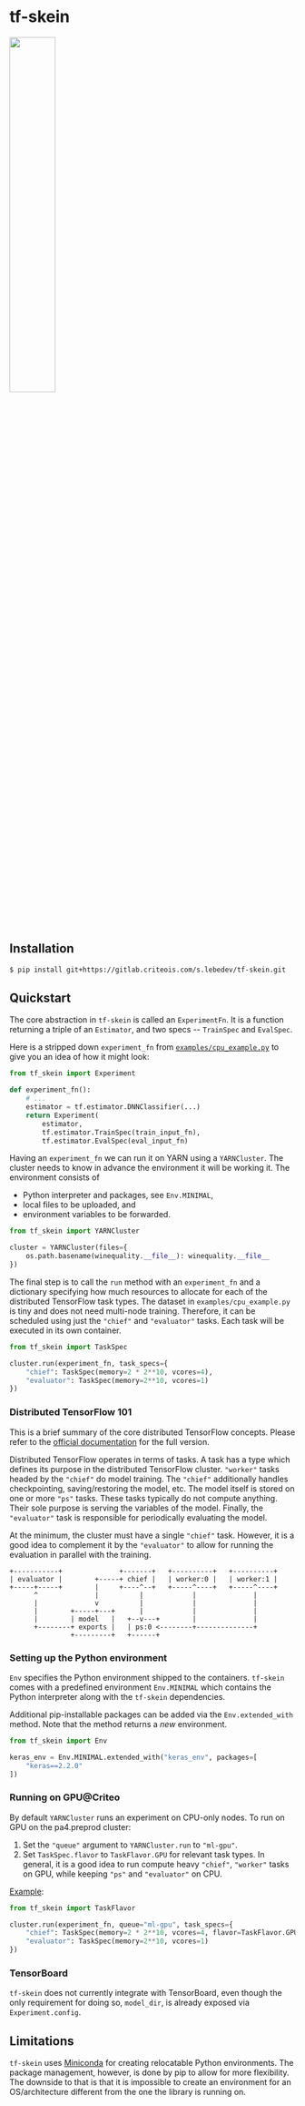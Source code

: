 tf-skein
========

<img src="https://gitlab.criteois.com/s.lebedev/tf-skein/raw/master/skein.png"
    width="40%" />


Installation
------------

```bash
$ pip install git+https://gitlab.criteois.com/s.lebedev/tf-skein.git
```


Quickstart
----------

The core abstraction in `tf-skein` is called an `ExperimentFn`. It is
a function returning a triple of an `Estimator`, and two specs --
`TrainSpec` and `EvalSpec`.

Here is a stripped down `experiment_fn` from
[`examples/cpu_example.py`](examples/cpu_example.py) to give you an idea of how
it might look:

``` python
from tf_skein import Experiment

def experiment_fn():
    # ...
    estimator = tf.estimator.DNNClassifier(...)
    return Experiment(
        estimator,
        tf.estimator.TrainSpec(train_input_fn),
        tf.estimator.EvalSpec(eval_input_fn)
```

Having an `experiment_fn` we can run it on YARN using a `YARNCluster`.
The cluster needs to know in advance the environment it will be working it.
The environment consists of

* Python interpreter and packages, see `Env.MINIMAL`,
* local files to be uploaded, and
* environment variables to be forwarded.

```python
from tf_skein import YARNCluster

cluster = YARNCluster(files={
    os.path.basename(winequality.__file__): winequality.__file__
})
```

The final step is to call the `run` method with an `experiment_fn` and
a dictionary specifying how much resources to allocate for each of the
distributed TensorFlow task types. The dataset in
`examples/cpu_example.py` is tiny and does not need multi-node
training. Therefore, it can be scheduled using just the `"chief"` and
`"evaluator"` tasks. Each task will be executed in its own container.

```python
from tf_skein import TaskSpec

cluster.run(experiment_fn, task_specs={
    "chief": TaskSpec(memory=2 * 2**10, vcores=4),
    "evaluator": TaskSpec(memory=2**10, vcores=1)
})
```

### Distributed TensorFlow 101

This is a brief summary of the core distributed TensorFlow concepts. Please
refer to the [official documentation][distributed-tf] for the full version.

Distributed TensorFlow operates in terms of tasks. A task has a type which
defines its purpose in the distributed TensorFlow cluster. ``"worker"`` tasks
headed by the `"chief"` do model training. The `"chief"` additionally handles
checkpointing, saving/restoring the model, etc. The model itself is stored
on one or more `"ps"` tasks. These tasks typically do not compute anything.
Their sole purpose is serving the variables of the model. Finally, the
`"evaluator"` task is responsible for periodically evaluating the model.

At the minimum, the cluster must have a single `"chief"` task. However, it
is a good idea to complement it by the `"evaluator"` to allow for running
the evaluation in parallel with the training.

```
+-----------+              +-------+   +----------+   +----------+
| evaluator |        +-----+ chief |   | worker:0 |   | worker:1 |
+-----+-----+        |     +----^--+   +-----^----+   +-----^----+
      ^              |          |            |              |
      |              v          |            |              |
      |        +-----+---+      |            |              |
      |        | model   |   +--v---+        |              |
      +--------+ exports |   | ps:0 <--------+--------------+
               +---------+   +------+
```

### Setting up the Python environment

`Env` specifies the Python environment shipped to the containers. `tf-skein`
comes with a predefined environment `Env.MINIMAL` which contains the Python
interpreter along with the `tf-skein` dependencies.

Additional pip-installable packages can be added via the `Env.extended_with`
method. Note that the method returns a *new* environment.

```python
from tf_skein import Env

keras_env = Env.MINIMAL.extended_with("keras_env", packages=[
    "keras==2.2.0"
])
```

### Running on GPU@Criteo

By default `YARNCluster` runs an experiment on CPU-only nodes. To run on GPU
on the pa4.preprod cluster:

1. Set the `"queue"` argument to `YARNCluster.run` to `"ml-gpu"`.
2. Set `TaskSpec.flavor` to `TaskFlavor.GPU` for relevant task types. In
   general, it is a good idea to run compute heavy `"chief"`, `"worker"`
   tasks on GPU, while keeping `"ps"` and `"evaluator"` on CPU.

[Example](examples/gpu_example.py):

```python
from tf_skein import TaskFlavor

cluster.run(experiment_fn, queue="ml-gpu", task_specs={
    "chief": TaskSpec(memory=2 * 2**10, vcores=4, flavor=TaskFlavor.GPU),
    "evaluator": TaskSpec(memory=2**10, vcores=1)
})
```

### TensorBoard

`tf-skein` does not currently integrate with TensorBoard, even though
the only requirement for doing so, `model_dir`, is already exposed
via `Experiment.config`.

Limitations
-----------

`tf-skein` uses [Miniconda][miniconda] for creating relocatable
Python environments. The package management, however, is done by
pip to allow for more flexibility. The downside to that is that
it is impossible to create an environment for an OS/architecture
different from the one the library is running on.

[miniconda]: https://conda.io/miniconda.html
[tf-estimators]: https://www.tensorflow.org/guide/estimators
[distributed-tf]: https://www.tensorflow.org/deploy/distributed
[skein]: https://jcrist.github.io/skein
[skein-tutorial]: https://jcrist.github.io/skein/quickstart.html
